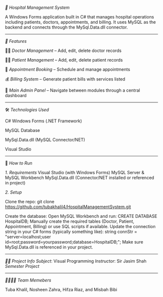 *🏥 Hospital Management System*

A Windows Forms application built in C# that manages hospital operations including patients, doctors, appointments, and billing. It uses MySQL as the backend and connects through the MySql.Data.dll connector.

---

*📌 Features*

👨‍⚕️ *Doctor Management* – Add, edit, delete doctor records

🧑‍⚕ *Patient Management* – Add, edit, delete patient records

📅 *Appointment Booking* – Schedule and manage appointments

💰 *Billing System* – Generate patient bills with services listed

🔐 *Main Admin Panel* – Navigate between modules through a central dashboard

---

🛠 *Technologies Used*

C# Windows Forms (.NET Framework)

MySQL Database

MySql.Data.dll (MySQL Connector/NET)

Visual Studio

---

🚀 *How to Run*

_1. Requirements_
Visual Studio (with Windows Forms)
MySQL Server & MySQL Workbench
MySql.Data.dll (Connector/NET installed or referenced in project)

_2. Setup_

Clone the repo:
git clone https://github.com/tubakhalil4/HospitalManagementSystem.git

Create the database:
Open MySQL Workbench and run:
CREATE DATABASE HospitalDB;
Manually create the required tables (Doctor, Patient, Appointment, Billing) or use SQL scripts if available.
Update the connection string in your C# forms (typically something like):
string connStr = "server=localhost;user id=root;password=yourpassword;database=HospitalDB;";
Make sure MySql.Data.dll is referenced in your project.

---

*👨‍🏫 Project Info*
 *Subject*: Visual Programming
 *Instructor*: Sir Jasim Shah
 *Semester Project*

 ---
 
*👩‍👩‍👧‍👦 Team Memebers*

Tuba Khalil, Nosheen Zahra, Hifza Riaz, and Misbah Bibi
